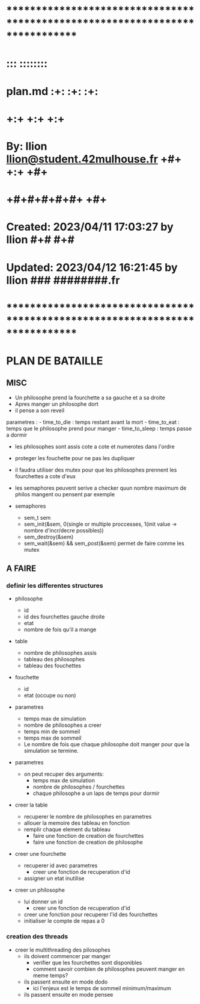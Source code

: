 # **************************************************************************** #
#                                                                              #
#                                                         :::      ::::::::    #
#    plan.md                                            :+:      :+:    :+:    #
#                                                     +:+ +:+         +:+      #
#    By: llion <llion@student.42mulhouse.fr>        +#+  +:+       +#+         #
#                                                 +#+#+#+#+#+   +#+            #
#    Created: 2023/04/11 17:03:27 by llion             #+#    #+#              #
#    Updated: 2023/04/12 16:21:45 by llion            ###   ########.fr        #
#                                                                              #
# **************************************************************************** #

# PLAN DE BATAILLE

## MISC
- Un philosophe prend la fourchette a sa gauche et a sa droite 
- Apres manger un philosophe dort
- il pense a son reveil


parametres :
    - time_to_die : temps restant avant la mort
    - time_to_eat : temps que le philosophe prend pour manger
    - time_to_sleep : temps passe a dormir

- les philosophes sont assis cote a cote et numerotes dans l'ordre
- proteger les fouchette pour ne pas les dupliquer
- il faudra utiliser des mutex pour que les philosophes prennent les fourchettes a cote d'eux
- les semaphores peuvent serive a  checker quun nombre maximum de philos mangent ou pensent par exemple

- semaphores
	- sem_t sem
	- sem_init(&sem, 0(single or multiple proccesses, 1(init value -> nombre d'incr/decre possibles))
	- sem_destroy(&sem)
	- sem_wait(&sem) && sem_post(&sem) permet de faire comme les mutex

## A FAIRE


### definir les differentes structures

- philosophe
	- id
	- id des fourchettes gauche droite
	- etat
	- nombre de fois qu'il a mange
- table
	- nombre de philosophes assis
	- tableau des philosophes
	- tableau des fouchettes
- fouchette
	- id
	- etat (occupe ou non)
- parametres
	- temps max de simulation
	- nombre de philosophes a creer
	- temps min de sommeil
	- temps max de sommeil
	- Le nombre de fois que chaque philosophe doit manger pour que la simulation se termine.

- parametres
    - on peut recuper des arguments:
        - temps max de simulation
        - nombre de philosophes / fourchettes
        - chaque philosophe a un laps de temps pour dormir
- creer la table
    - recuperer le nombre de philosophes en parametres
    - allouer la memoire des tableau en fonction
    - remplir chaque element du tableau
        - faire une fonction de creation de fourchettes
        - faire une fonction de creation de philosophe

- creer une fourchette
    - recuperer id avec parametres
        - creer une fonction de recuperation d'id
    - assigner un etat inutilise

- creer un philosophe
    - lui donner un id
        - creer une fonction de recuperation d'id
    - creer une fonction pour recuperer l'id des fourchettes
    - initialiser le compte de repas a 0

### creation des threads

- creer le multithreading des pilosophes
	- ils doivent commencer par manger
		- verifier que les fourchettes sont disponibles
		- comment savoir combien de philosophes peuvent manger en meme temps?
	- ils passent ensuite en mode dodo
		- ici l'enjeux est le temps de sommeil minimum/maximum
	- ils passent ensuite en mode pensee

